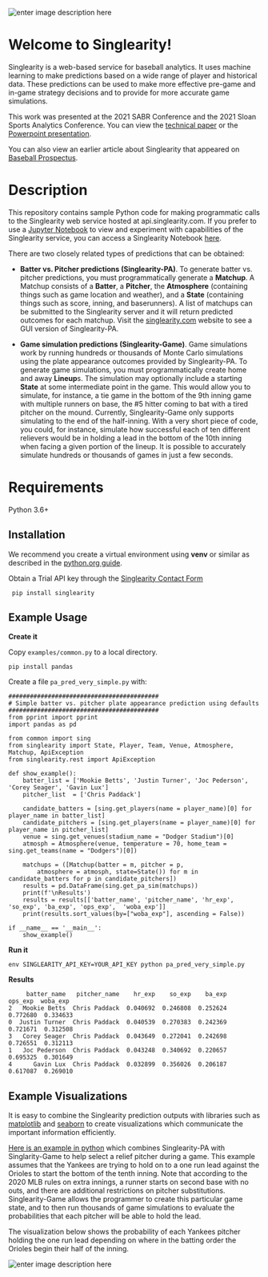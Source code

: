 ![enter image description here](http://beta3.singlearity.com/static/assets/Logo-PNG.png)
# Welcome to Singlearity!

Singlearity is a web-based service for baseball analytics.  It uses machine learning to make predictions based on a wide range of player and historical data.    These predictions can be used to make more effective pre-game and in-game strategy decisions and to provide for more accurate game simulations.

This work was presented at the 2021 SABR Conference and the 2021 Sloan Sports Analytics Conference.   You can view the [technical paper](https://www.singlearity.com/static/assets/sloan-singlearity.pdf) or the [Powerpoint presentation](https://www.singlearity.com/static/assets/Singlearity-sabr.pptx).

You can also view an earlier article about Singlearity that appeared on [Baseball Prospectus](https://www.baseballprospectus.com/news/article/59993/singlearity-using-a-neural-network-to-predict-the-outcome-of-plate-appearances/).



# Description

This repository contains sample Python code for making programmatic calls to the Singlearity web service hosted at api.singlearity.com.  If you prefer to use a [Jupyter Notebook](https://www.dataquest.io/blog/jupyter-notebook-tutorial/) to view and experiment with capabilities of the Singlearity service, you can access a Singlearity Notebook [here](https://github.com/singlearity-sports/singlearity-python/blob/master/singlearity.ipynb).

There are two closely related types of predictions that can be obtained:

* **Batter vs. Pitcher predictions (Singlearity-PA)**.   To generate batter vs. pitcher predictions, you must programmatically generate a **Matchup**.  A Matchup consists of a **Batter**, a **Pitcher**, the **Atmosphere** (containing things such as game location and weather), and a **State** (containing things such as score, inning, and baserunners).  A list of matchups can be submitted to the Singlearity server and it will return predicted outcomes for each matchup.  Visit the [singlearity.com](https://www.singlearity.com) website to see a GUI version of Singlearity-PA.

* **Game simulation predictions (Singlearity-Game)**.   Game simulations work by running hundreds or thousands of Monte Carlo simulations using the plate appearance outcomes provided by Singlearity-PA.   To generate game simulations, you must programmatically create home and away **Lineup**s.   The simulation may optionally include a starting **State** at some intermediate point in the game.  This would allow you to simulate, for instance, a tie game in the bottom of the 9th inning game with multiple runners on base, the #5 hitter coming to bat with a tired pitcher on the mound.   Currently, Singlearity-Game only supports simulating to the end of the half-inning.  With a very short piece of code, you could, for instance, simulate how successful each of ten different relievers would be in holding a lead in the bottom of the 10th inning when facing a given portion of the lineup.    It is possible to accurately simulate hundreds or thousands of games in just a few seconds. 

# Requirements

Python 3.6+

## Installation

We recommend you create a virtual environment using **venv** or similar as described in the [python.org guide](https://packaging.python.org/guides/installing-using-pip-and-virtual-environments/).

Obtain a Trial API key through the [Singlearity Contact Form](https://docs.google.com/forms/d/e/1FAIpQLSdO_K9_6cGBG_iStuSMKbqUBRX3Z8RAYzNVFRBVIXuumVSjAg/viewform?usp=sf_link)

``` pip install singlearity```


## Example Usage

**Create it**

Copy ```examples/common.py``` to a local directory.

```pip install pandas```

Create a file ```pa_pred_very_simple.py``` with:

```
##########################################
# Simple batter vs. pitcher plate appearance prediction using defaults
##########################################
from pprint import pprint
import pandas as pd

from common import sing
from singlearity import State, Player, Team, Venue, Atmosphere, Matchup, ApiException
from singlearity.rest import ApiException

def show_example():
    batter_list = ['Mookie Betts', 'Justin Turner', 'Joc Pederson', 'Corey Seager', 'Gavin Lux']
    pitcher_list  = ['Chris Paddack']

    candidate_batters = [sing.get_players(name = player_name)[0] for player_name in batter_list]
    candidate_pitchers = [sing.get_players(name = player_name)[0] for player_name in pitcher_list]
    venue = sing.get_venues(stadium_name = "Dodger Stadium")[0]
    atmosph = Atmosphere(venue, temperature = 70, home_team = sing.get_teams(name = "Dodgers")[0])

    matchups = ([Matchup(batter = m, pitcher = p,
        atmosphere = atmosph, state=State()) for m in candidate_batters for p in candidate_pitchers])
    results = pd.DataFrame(sing.get_pa_sim(matchups))
    print(f'\nResults')
    results = results[['batter_name', 'pitcher_name', 'hr_exp', 'so_exp', 'ba_exp', 'ops_exp',  'woba_exp']]
    print(results.sort_values(by=["woba_exp"], ascending = False))

if __name__ == '__main__':
    show_example()

```

**Run it**
```
env SINGLEARITY_API_KEY=YOUR_API_KEY python pa_pred_very_simple.py 
```
**Results**
```
     batter_name   pitcher_name    hr_exp    so_exp    ba_exp   ops_exp  woba_exp
2   Mookie Betts  Chris Paddack  0.040692  0.246808  0.252624  0.772680  0.334633
0  Justin Turner  Chris Paddack  0.040539  0.270383  0.242369  0.721671  0.312508
3   Corey Seager  Chris Paddack  0.043649  0.272041  0.242698  0.726551  0.312113
1   Joc Pederson  Chris Paddack  0.043248  0.340692  0.220657  0.695325  0.301649
4      Gavin Lux  Chris Paddack  0.032899  0.356026  0.206187  0.617087  0.269010
```

## Example Visualizations
It is easy to combine the Singlearity prediction outputs with libraries such as [matplotlib](https://matplotlib.org/) and [seaborn](https://seaborn.pydata.org/) to create visualizations which communicate the important information efficiently. 

 [Here is an example in python](https://github.com/singlearity-sports/singlearity-python/blob/master/examples/inning_pred_extra_innings.py "Here is an example in Python") which combines Singlearity-PA with Singlarity-Game to help select a relief pitcher during a game.  This example assumes that the Yankees are trying to hold on to a one run lead against the Orioles to start the bottom of the tenth inning.     Note that according to the 2020 MLB rules on extra innings, a runner starts on second base with no outs, and there are additional restrictions  on pitcher substitutions.  Singlearity-Game allows the programmer to create this particular game state, and to then run thousands of game simulations to evaluate the probabilities that each pitcher will be able to hold the lead. 

The visualization below shows the probability of each Yankees pitcher holding the one run lead depending on where in the batting order the Orioles begin their half of the inning.

![enter image description here](https://github.com/singlearity-sports/singlearity-python/blob/master/resources/yankees_os_extra_save_python.png)


<!--stackedit_data:
eyJoaXN0b3J5IjpbLTE1NjYzNzc2NzksLTE1MjM3NzY0NTZdfQ
==
-->
